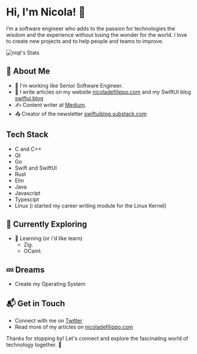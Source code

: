 # Hi, I'm Nicola! 👋


I’m a software engineer who adds to the passion for technologies the wisdom and the experience without losing the wonder for the world. I love to create new projects and to help people and teams to improve.


![niqt's Stats](https://github-readme-stats.vercel.app/api?username=niqt&theme=vue-dark&show_icons=true&hide_border=true&count_private=true)

## 🚀 About Me

- 🔭 I'm working like Senior Software Engineer.
- 📝 I write articles on my website [nicoladefilippo.com](https://nicoladefilippo.com) and my SwiftUI blog [swiftui.blog](https://www.swiftui.blog) 
- ✍️ Content writer at [Medium](https://nicoladefilippo.medium.com/).
- 📤 Creator of the newsletter [swiftuiblog.substack.com](https://swiftuiblog.substack.com)

## Tech Stack
- C and C++
- Qt
- Go
- Swift and SwiftUI
- Rust
- Elm
- Java
- Javascript
- Typescipt
- Linux (i started my career writing module for the Linux Kernel)

## 🌱 Currently Exploring

- 🚀 Learning (or i'd like learn)
  - Zig.
  - OCaml.

## 💤 Dreams
- Create my Operating System

## 📬 Get in Touch

- Connect with me on [Twitter](https://x.com/niqt)
- Read more of my articles on [nicoladefilippo.com](https://nicoladefilippo.com)

Thanks for stopping by! Let's connect and explore the fascinating world of technology together. 🚀


<!--
**niqt/niqt** is a ✨ _special_ ✨ repository because its `README.md` (this file) appears on your GitHub profile.

Here are some ideas to get you started:

- 🔭 I’m currently working on ...
- 🌱 I’m currently learning ...
- 👯 I’m looking to collaborate on ...
- 🤔 I’m looking for help with ...
- 💬 Ask me about ...
- 📫 How to reach me: ...
- 😄 Pronouns: ...
- ⚡ Fun fact: ...
-->
